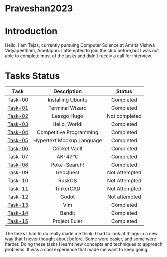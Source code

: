 # Praveshan2023

# Introduction
Hello, I am Tejas, currently pursuing Computer Science at Amrita Vishwa Vidyapeetham, Amritapuri. 
I attempted to join the club before,but I was not able to complete most of the tasks and didn't receiv a call for interview. 

# Tasks Status

<center>

| Task  | Description | Status |
| :-:       | :-:         | :-:    |
| Task-00   | Installing Ubuntu | Completed |
| [Task-01](https://github.com/TejasMG12/amfoss_tasks/tree/main/Task-01)   | Terminal Wizard | Completed |
| [Task-02](https://github.com/TejasMG12/amfoss_tasks/tree/main/Task-02)    | Lessgo Hugo | Not completed |
| [Task-03](https://github.com/TejasMG12/amfoss_tasks/tree/main/Task-03)  | Hello, World! | Completed |
| [Task-04](https://github.com/TejasMG12/amfoss_tasks/tree/main/Task-04)   | Competitive Programming | Completed |
| [Task-05](https://github.com/TejasMG12/amfoss_tasks/tree/main/Task-05)   | Hypertext Mockup Language | Completed |
| [Task-06](https://github.com/TejasMG12/amfoss_tasks/tree/main/Task-06)   | Cricket Vault | Completed |
| [Task-07](https://github.com/TejasMG12/amfoss_tasks/tree/main/Task-07)   | AK-47℃ | Completed |
| [Task-08](https://github.com/TejasMG12/amfoss_tasks/tree/main/Task-08)   | Poke-Search! | Completed |
| Task-09   | GeoQuest | Not Attempted |
| Task-10   | RuskOS | Not Attempted  |
| Task-11   | TinkerCAD | Not Attempted |
| Task-12 | Godot | Not attempted|
| [Task-13](https://github.com/TejasMG12/amfoss_tasks/tree/main/Task-13)   | Vim | Completed |
| [Task-14](https://github.com/TejasMG12/amfoss_tasks/tree/main/Task-14)   | Bandit | Completed |
| [Task-15](https://github.com/TejasMG12/amfoss_tasks/tree/main/Task-15)   | Project Euler | Completed |

</center>

The tasks I had to do really made me think. I had to look at things in a new way that I never thought about before. Some were easier, and some were harder. Doing these tasks I learnt new concepts and techniques to approach problems. It was a cool experience that made me want to keep going.